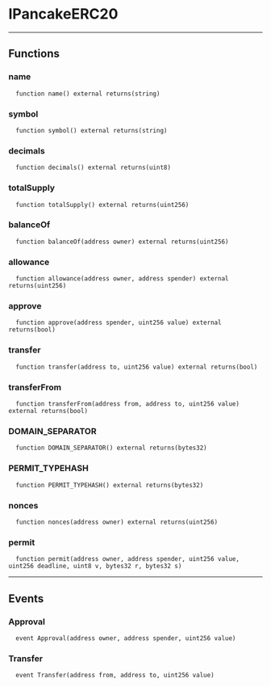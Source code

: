 # IPancakeERC20




___

## Functions

### name

```solidity
  function name() external returns(string)
```




### symbol

```solidity
  function symbol() external returns(string)
```




### decimals

```solidity
  function decimals() external returns(uint8)
```




### totalSupply

```solidity
  function totalSupply() external returns(uint256)
```




### balanceOf

```solidity
  function balanceOf(address owner) external returns(uint256)
```




### allowance

```solidity
  function allowance(address owner, address spender) external returns(uint256)
```




### approve

```solidity
  function approve(address spender, uint256 value) external returns(bool)
```




### transfer

```solidity
  function transfer(address to, uint256 value) external returns(bool)
```




### transferFrom

```solidity
  function transferFrom(address from, address to, uint256 value) external returns(bool)
```




### DOMAIN_SEPARATOR

```solidity
  function DOMAIN_SEPARATOR() external returns(bytes32)
```




### PERMIT_TYPEHASH

```solidity
  function PERMIT_TYPEHASH() external returns(bytes32)
```




### nonces

```solidity
  function nonces(address owner) external returns(uint256)
```




### permit

```solidity
  function permit(address owner, address spender, uint256 value, uint256 deadline, uint8 v, bytes32 r, bytes32 s)
```





___

## Events

### Approval

```solidity
  event Approval(address owner, address spender, uint256 value)
```


### Transfer

```solidity
  event Transfer(address from, address to, uint256 value)
```


